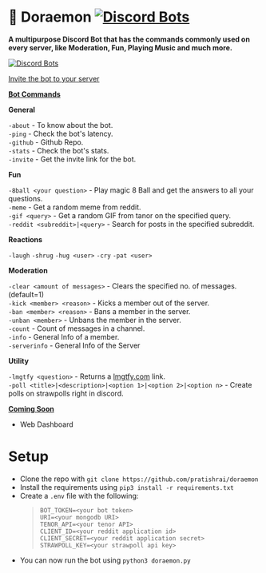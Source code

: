 # :robot: Doraemon [![Discord Bots](https://top.gg/api/widget/status/709321027775365150.svg)](https://top.gg/bot/709321027775365150)
**A multipurpose Discord Bot that has the commands commonly used on every server, like Moderation, Fun, Playing Music and much more.**

[![Discord Bots](https://top.gg/api/widget/709321027775365150.svg)](https://top.gg/bot/709321027775365150)


[Invite the bot to your server](https://discord.com/api/oauth2/authorize?client_id=709321027775365150&permissions=8&scope=bot)

<ins>**Bot Commands**</ins>

**__General__**

`-about` - To know about the bot.  
`-ping` - Check the bot's latency.  
`-github` - Github Repo.  
`-stats` - Check the bot's stats.  
`-invite` - Get the invite link for the bot.  

**__Fun__**

`-8ball <your question>` - Play magic 8 Ball and get the answers to all your questions.  
`-meme` - Get a random meme from reddit.  
`-gif <query>` - Get a random GIF from tanor on the specified query.  
`-reddit <subreddit>|<query>` - Search for posts in the specified subreddit.  

**__Reactions__**

`-laugh`
`-shrug`
`-hug <user>`
`-cry`
`-pat <user>`

**__Moderation__**

`-clear <amount of messages>` - Clears the specified no. of messages.(default=1)  
`-kick <member> <reason>` - Kicks a member out of the server.  
`-ban <member> <reason>` - Bans a member in the server.  
`-unban <member>` - Unbans the member in the server.  
`-count` - Count of messages in a channel.  
`-info` - General Info of a member.  
`-serverinfo` - General Info of the Server  

**__Utility__**

`-lmgtfy <question>` -  Returns a [lmgtfy.com](https://lmgtfy.com/) link.  
`-poll <title>|<description>|<option 1>|<option 2>|<option n>` - Create polls on strawpolls right in discord.  


<ins>**Coming Soon**</ins>

- Web Dashboard


# Setup

- Clone the repo with `git clone https://github.com/pratishrai/doraemon`
- Install the requirements using `pip3 install -r requirements.txt`
- Create a `.env` file with the following:
    > `BOT_TOKEN=<your bot token>`  
     `URI=<your mongodb URI>`  
     `TENOR_API=<your tenor API>`  
     `CLIENT_ID=<your reddit application id>`  
     `CLIENT_SECRET=<your reddit application secret>`  
     `STRAWPOLL_KEY=<your strawpoll api key>`
- You can now run the bot using `python3 doraemon.py`


